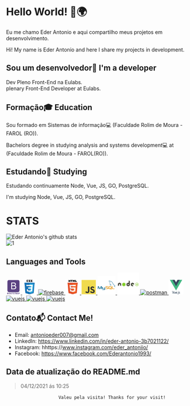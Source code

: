 
# Hello World! 👋🌍
Eu me chamo Eder Antonio e aqui compartilho meus projetos em desenvolvimento.                   

Hi! My name is Eder Antonio and here I share my projects in development.


## Sou um desenvolvedor🔮 I'm a developer
Dev Pleno Front-End na Eulabs. <br>
plenary Front-End Developer at Eulabs.

## Formação🎓 Education
Sou formado em Sistemas de informação💻 (Faculdade Rolim de Moura - FAROL (RO)).

Bachelors degree in studying analysis and systems development💻 at (Faculdade Rolim de Moura - FAROL(RO)).

## Estudando📘 Studying
Estudando continuamente Node, Vue, JS, GO, PostgreSQL.

 I'm studying Node, Vue, JS, GO, PostgreSQL.
 
# STATS

![Eder Antonio's github stats](https://github-readme-stats.vercel.app/api?username=antonioEDER&show_icons=true&theme=radical)
</br>
![1](https://github-readme-stats.vercel.app/api/top-langs/?username=antonioEDER&theme=radical)

## Languages and Tools
<p align="left">
  <a href="https://getbootstrap.com" target="_blank">
    <img
      src="https://raw.githubusercontent.com/devicons/devicon/master/icons/bootstrap/bootstrap-plain-wordmark.svg"
      alt="bootstrap"
      width="40"
      height="40"
    />
  </a>
  <a href="https://www.w3schools.com/css/" target="_blank">
    <img
      src="https://raw.githubusercontent.com/devicons/devicon/master/icons/css3/css3-original-wordmark.svg"
      alt="css3"
      width="40"
      height="40"
    />
  </a>
  <a href="https://firebase.google.com/" target="_blank">
    <img
      src="https://www.vectorlogo.zone/logos/firebase/firebase-icon.svg"
      alt="firebase"
      width="40"
      height="40"
    />
  </a>
  <a href="https://www.w3.org/html/" target="_blank">
    <img
      src="https://raw.githubusercontent.com/devicons/devicon/master/icons/html5/html5-original-wordmark.svg"
      alt="html5"
      width="40"
      height="40"
    />
  </a>
  <a
    href="https://developer.mozilla.org/en-US/docs/Web/JavaScript"
    target="_blank"
  >
    <img
      src="https://raw.githubusercontent.com/devicons/devicon/master/icons/javascript/javascript-original.svg"
      alt="javascript"
      width="40"
      height="40"
    />
  </a>
  <a href="https://www.mysql.com/" target="_blank">
    <img
      src="https://raw.githubusercontent.com/devicons/devicon/master/icons/mysql/mysql-original-wordmark.svg"
      alt="mysql"
      width="50"
      height="50"
    />
  </a>
  <a href="https://nodejs.org" target="_blank">
    <img
      src="https://raw.githubusercontent.com/devicons/devicon/master/icons/nodejs/nodejs-original-wordmark.svg"
      alt="nodejs"
      width="60"
      height="60"
    />
  </a>
  <a href="https://postman.com" target="_blank">
    <img
      src="https://www.vectorlogo.zone/logos/getpostman/getpostman-icon.svg"
      alt="postman"
      width="40"
      height="40"
    />
  </a>

  <a href="https://vuejs.org/" target="_blank">
    <img
      src="https://raw.githubusercontent.com/devicons/devicon/master/icons/vuejs/vuejs-original-wordmark.svg"
      alt="vuejs"
      width="40"
      height="40"
    />
  </a>

  <a href="https://www.postgresql.org/" target="_blank">
    <img
      src="https://encrypted-tbn0.gstatic.com/images?q=tbn:ANd9GcRZ3S20AjbYUNP2r6rs7w4giTgcdFJBofkmOw&usqp=CAU"
      alt="vuejs"
      width="40"
    />
  </a>

  <a href="https://cordova.apache.org/" target="_blank">
    <img
      src="https://encrypted-tbn0.gstatic.com/images?q=tbn:ANd9GcTi4eJk7A4hWwFqiURMDy58RCY2TRVKhr5rAA&usqp=CAU"
      alt="vuejs"
      width="40"
    />
  </a>

  <a href="https://go.dev/" target="_blank">
    <img
      src="https://encrypted-tbn0.gstatic.com/images?q=tbn:ANd9GcTrmDKt0Qi65ILAvNv9Pw6mOzOrH33w3Biz5g&usqp=CAU"
      alt="vuejs"
      width="40"
      height="40"
    />
  </a>

</p>

## Contato📬 Contact Me!
- Email: antonioeder007@gmail.com<br>
- LinkedIn: https://www.linkedin.com/in/eder-antonio-3b7021122/<br>
- Instagram: hhttps://www.instagram.com/eder_antoniio/<br>
- Facebook: https://www.facebook.com/Ederantonio1993/<br>

## Data de atualização do README.md
> 04/12/2021 ás 10:25

                        Valeu pela visita! Thanks for your visit!
